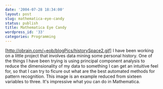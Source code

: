 ```yaml
---
date: '2004-07-28 18:34:00'
layout: post
slug: mathematica-eye-candy
status: publish
title: Mathematica Eye Candy
wordpress_id: '33'
categories: Programming
---
```


[http://obrain.com/~eob/blogPics/historySpace2.gif] I have been working on a little project that involves data mining some personal history. One of the things I have been trying is using principal component analysis to reduce the dimensionality of my data to something I can get an intuitive feel for, so that I can try to ficure out what are the best automated methods for pattern recognition.  This image is an example reduced from sixteen variables to three.  It's impressive what you can do in Mathematica.


